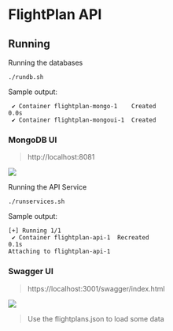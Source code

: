# FlightPlan API

## Running
Running the databases

```./rundb.sh```

Sample output:
```
 ✔ Container flightplan-mongo-1    Created                                                                         0.0s
 ✔ Container flightplan-mongoui-1  Created
```

### MongoDB UI
> http://localhost:8081

<img  src="./imgs/MongoUI.png"/>

Running the API Service

```./runservices.sh```

Sample output:
```
[+] Running 1/1
 ✔ Container flightplan-api-1  Recreated                                                                           0.1s
Attaching to flightplan-api-1
```

### Swagger UI
> https://localhost:3001/swagger/index.html

<img  src="./imgs/FlightAPI.png"/>


> Use the flightplans.json to load some data
